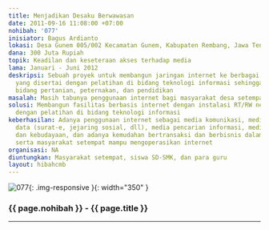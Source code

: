 ```yaml
---
title: Menjadikan Desaku Berwawasan
date: 2011-09-16 11:08:00 +07:00
nohibah: '077'
inisiator: Bagus Ardianto
lokasi: Desa Gunem 005/002 Kecamatan Gunem, Kabupaten Rembang, Jawa Tengah
dana: 300 Juta Rupiah
topik: Keadilan dan keseteraan akses terhadap media
lama: Januari - Juni 2012
deskripsi: Sebuah proyek untuk membangun jaringan internet ke berbagai desa tertinggal
  yang disertai dengan pelatihan di bidang teknologi informasi sehingga dapat menunjang
  bidang pertanian, peternakan, dan pendidikan
masalah: Masih tabunya penggunaan internet bagi masyarakat desa setempat
solusi: Membangun fasilitas berbasis internet dengan instalasi RT/RW net yang dibarengi
  dengan pelatihan di bidang teknologi informasi
keberhasilan: Adanya penggunaan internet sebagai media komunikasi, media pertukaran
  data (surat-e, jejaring sosial, dll), media pencarian informasi, media pembelajaran
  dan kebudayaan, dan adanya kemudahan bertransaksi dan berbisnis dalam perdagangan,
  serta masyarakat setempat mampu mengoperasikan internet
organisasi: NA
diuntungkan: Masyarakat setempat, siswa SD-SMK, dan para guru
layout: hibahcmb
---
```


![077](/static/img/hibahcmb/077.png){: .img-responsive }{: width="350" }

### {{ page.nohibah }} - {{ page.title }}

---
